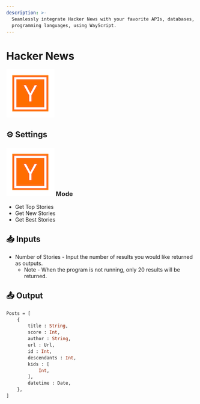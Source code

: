 ```yaml
---
description: >-
  Seamlessly integrate Hacker News with your favorite APIs, databases, and
  programming languages, using WayScript.
---
```


# Hacker News

![A social news website focusing on computer science and entrepreneurship.](../../.gitbook/assets/hacker_news.png)

## ⚙ Settings

### ![](../../.gitbook/assets/hacker_news.png) Mode

* Get Top Stories
* Get New Stories
* Get Best Stories

## 📥 Inputs

* Number of Stories - Input the number of results you would like returned as outputs. 
  * Note - When the program is not running, only 20 results will be returned. 

## 📤 Output

```graphql
Posts = [
    {
        title : String, 
        score : Int, 
        author : String, 
        url : Url, 
        id : Int, 
        descendants : Int, 
        kids : [
            Int,
        ],
        datetime : Date,
    },
]
```



